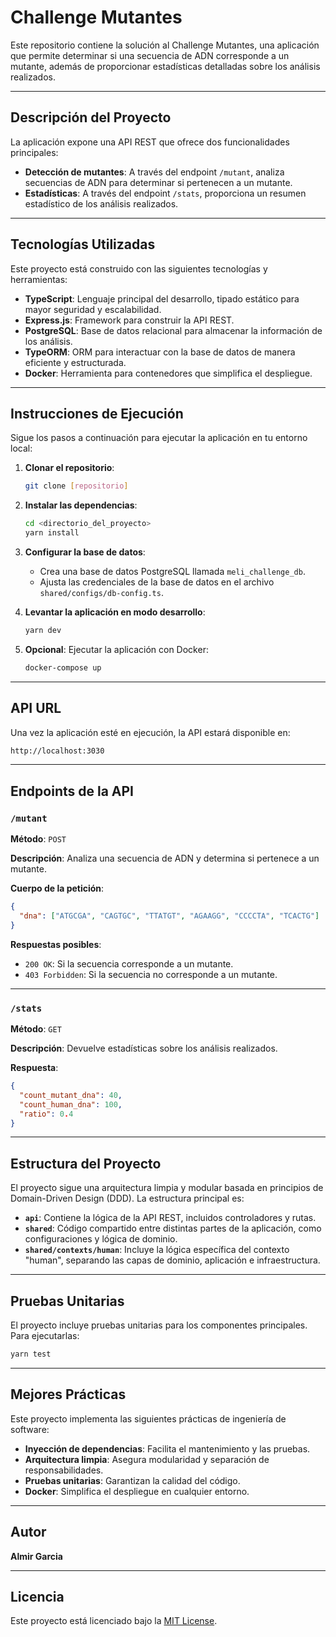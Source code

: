 # Challenge Mutantes

Este repositorio contiene la solución al Challenge Mutantes, una aplicación que permite determinar si una secuencia de ADN corresponde a un mutante, además de proporcionar estadísticas detalladas sobre los análisis realizados.

---

## Descripción del Proyecto

La aplicación expone una API REST que ofrece dos funcionalidades principales:

- **Detección de mutantes**: A través del endpoint `/mutant`, analiza secuencias de ADN para determinar si pertenecen a un mutante.
- **Estadísticas**: A través del endpoint `/stats`, proporciona un resumen estadístico de los análisis realizados.

---

## Tecnologías Utilizadas

Este proyecto está construido con las siguientes tecnologías y herramientas:

- **TypeScript**: Lenguaje principal del desarrollo, tipado estático para mayor seguridad y escalabilidad.
- **Express.js**: Framework para construir la API REST.
- **PostgreSQL**: Base de datos relacional para almacenar la información de los análisis.
- **TypeORM**: ORM para interactuar con la base de datos de manera eficiente y estructurada.
- **Docker**: Herramienta para contenedores que simplifica el despliegue.

---

## Instrucciones de Ejecución

Sigue los pasos a continuación para ejecutar la aplicación en tu entorno local:

1. **Clonar el repositorio**:

   ```bash
   git clone [repositorio]
   ```

2. **Instalar las dependencias**:

   ```bash
   cd <directorio_del_proyecto>
   yarn install
   ```

3. **Configurar la base de datos**:

   - Crea una base de datos PostgreSQL llamada `meli_challenge_db`.
   - Ajusta las credenciales de la base de datos en el archivo `shared/configs/db-config.ts`.

4. **Levantar la aplicación en modo desarrollo**:

   ```bash
   yarn dev
   ```

5. **Opcional**: Ejecutar la aplicación con Docker:

   ```bash
   docker-compose up
   ```

---

## API URL

Una vez la aplicación esté en ejecución, la API estará disponible en:

```bash
http://localhost:3030
```

---

## Endpoints de la API

### **`/mutant`**

**Método**: `POST`

**Descripción**: Analiza una secuencia de ADN y determina si pertenece a un mutante.

**Cuerpo de la petición**:

```json
{
  "dna": ["ATGCGA", "CAGTGC", "TTATGT", "AGAAGG", "CCCCTA", "TCACTG"]
}
```

**Respuestas posibles**:

- `200 OK`: Si la secuencia corresponde a un mutante.
- `403 Forbidden`: Si la secuencia no corresponde a un mutante.

---

### **`/stats`**

**Método**: `GET`

**Descripción**: Devuelve estadísticas sobre los análisis realizados.

**Respuesta**:

```json
{
  "count_mutant_dna": 40,
  "count_human_dna": 100,
  "ratio": 0.4
}
```

---

## Estructura del Proyecto

El proyecto sigue una arquitectura limpia y modular basada en principios de Domain-Driven Design (DDD). La estructura principal es:

- **`api`**: Contiene la lógica de la API REST, incluidos controladores y rutas.
- **`shared`**: Código compartido entre distintas partes de la aplicación, como configuraciones y lógica de dominio.
- **`shared/contexts/human`**: Incluye la lógica específica del contexto "human", separando las capas de dominio, aplicación e infraestructura.

---

## Pruebas Unitarias

El proyecto incluye pruebas unitarias para los componentes principales. Para ejecutarlas:

```bash
yarn test
```

---

## Mejores Prácticas

Este proyecto implementa las siguientes prácticas de ingeniería de software:

- **Inyección de dependencias**: Facilita el mantenimiento y las pruebas.
- **Arquitectura limpia**: Asegura modularidad y separación de responsabilidades.
- **Pruebas unitarias**: Garantizan la calidad del código.
- **Docker**: Simplifica el despliegue en cualquier entorno.

---

## Autor

**Almir Garcia**

---

## Licencia

Este proyecto está licenciado bajo la [MIT License](https://choosealicense.com/licenses/mit/).
